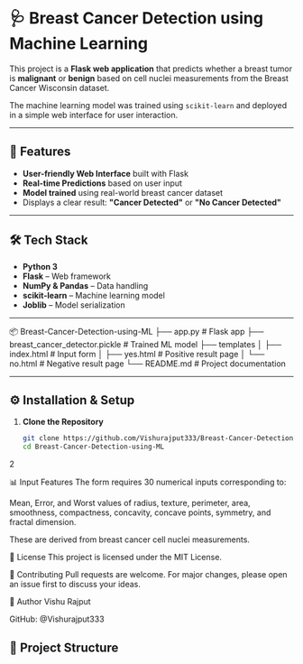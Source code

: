 # 🩺 Breast Cancer Detection using Machine Learning

This project is a **Flask web application** that predicts whether a breast tumor is **malignant** or **benign** based on cell nuclei measurements from the Breast Cancer Wisconsin dataset.

The machine learning model was trained using `scikit-learn` and deployed in a simple web interface for user interaction.

---

## 🚀 Features
- **User-friendly Web Interface** built with Flask
- **Real-time Predictions** based on user input
- **Model trained** using real-world breast cancer dataset
- Displays a clear result: **"Cancer Detected"** or **"No Cancer Detected"**

---

## 🛠️ Tech Stack
- **Python 3**
- **Flask** – Web framework
- **NumPy & Pandas** – Data handling
- **scikit-learn** – Machine learning model
- **Joblib** – Model serialization

---
📦 Breast-Cancer-Detection-using-ML
├── app.py # Flask app
├── breast_cancer_detector.pickle # Trained ML model
├── templates
│ ├── index.html # Input form
│ ├── yes.html # Positive result page
│ └── no.html # Negative result page
└── README.md # Project documentation

---

## ⚙️ Installation & Setup

1. **Clone the Repository**
   ```bash
   git clone https://github.com/Vishurajput333/Breast-Cancer-Detection-using-ML.git
   cd Breast-Cancer-Detection-using-ML

2
   

📊 Input Features
The form requires 30 numerical inputs corresponding to:

Mean, Error, and Worst values of radius, texture, perimeter, area, smoothness, compactness, concavity, concave points, symmetry, and fractal dimension.

These are derived from breast cancer cell nuclei measurements.


📜 License
This project is licensed under the MIT License.

🤝 Contributing
Pull requests are welcome. For major changes, please open an issue first to discuss your ideas.

👤 Author
Vishu Rajput

GitHub: @Vishurajput333




## 📂 Project Structure

